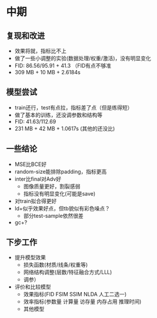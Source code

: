 <!-- 特征融合D？

D, D1, D2, D3
adv_all, adv_parts -->
# 中期

## 复现和改进

- 效果将就，指标比不上
- 做了一些小调整的实验(数据处理/权重/激活)，没有明显变化
- FID: 86.56/95.91 + 41.3 （FID有点不够准
- 309 MB + 10 MB + 2.6184s

## 模型尝试

- train还行，test有点拉，指标差了点（但是练得短）
- 做了基本的训练，还没调参数和结构等
- FID: 41.63/112.69
- 231 MB + 42 MB + 1.0617s (其他的还没比)

## 一些结论

- MSE比BCE好
- random-size能排除padding，指标更高
- inter比final对Adv好
  - 图像质量更好，割裂感弱
  - 指标没有明显变化(可能是save)
- 对train拟合得更好
- ld+似乎效果好点，但tb貌似有彩色噪点？
  - 部分test-sample依然很差
- gc+?

## 下步工作

- 提升模型效果
  - 损失函数(材质/线条/权重等)
  - 网络结构调整(层数/特征融合方式/LLL)
  - 调参）
- 评价和比较模型
  - 效果指标(FID FSIM SSIM NLDA 人工二选一)
  - 效率指标(参数量 计算量 访存量 内存占用 推理时间)
  - 其他模型
